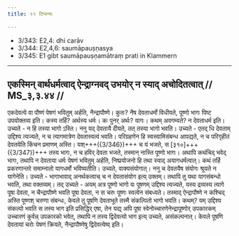 ```yaml
---
title: ९१ टिप्पन्यः

---
```

- 3/343: E2,4: dhi carāv
- 3/344: E2,4,6: saumāpauṣṇasya
- 3/345: E1 gibt saumāpauṣṇamātraṃ prati in Klammern

____________________________________________


## एकस्मिन् वार्थधर्मत्वाद् ऐन्द्राग्नवद् उभयोर् न स्याद् अचोदितत्वात् // MS_३,३.४४ //

एकदेवत्ये वा पौष्णं पेषणं भवितुम् अर्हति, नैन्द्रापौष्णे। कुतः? नैष देवताधर्मो विधीयते, पूष्णो भागः पिष्ट उपयोक्तव्य इति। कस्य तर्हि? अर्थस्य धर्मः। कः पुनर् अर्थः? यागः। कथम् अवगम्यते? न देवताधर्म इति। उच्यते - न हि तस्या भागो ऽस्ति।
ननु यद् देवतायै दीयते, तत् तस्या भागो भवति। उच्यते - एतद् धि देवताम् उद्दिश्य त्यज्यते, न च त्यागमात्रेण देवतास्वत्वं भवति। परिग्रहणेन हि स्वस्वामिसंबन्ध आपद्यते, न च परिगृहीतं देवतयेति किंचन प्रमाणम् अस्ति। यश्+++({3/346})+++ च यं भजते, स [३१०]+++({3/347})+++ तस्य भागः, न च हविर् देवता भजते, तस्मान् नास्ति पूष्णो भागः।
अथापि कथंचिद् भवेद् भागः, तथापि न देवताया धर्मः पेषणं भवितुम् अर्हति, निष्प्रयोजनो हि तथा स्याद् अयागधर्मत्वात्। कथं तर्हि प्रकरणान्तरे समाम्नातो यागधर्मो भविष्यतीति। उच्यते, वाक्यसंयोगात्। ननु च देवतयैष संयोगः श्रूयते न यागेनेति। उच्यते - भागाभावाद् अनर्थकत्वाच् च न देवतासंयोग इत्य् उक्तम्।
तथापि तु यथा यागसंबन्धो भवति, तथा वक्तव्यम्। तद् उच्यते - अयम् अत्र पूष्णो भागो यः पूषणम् उद्दिश्य त्यज्यते, यस्य द्रव्यस्य त्यागे पूषा देवता, न चैन्द्रापौष्णे भवति पूषा देवता, न स चरुः पूष्णः स्वत्वेन संबध्यते। तस्माद् ऐन्द्रापौष्णे न कश्चिद् अस्ति पूष्णश् चरुणा संबन्धः, केवले तु पूषणि देवताभूते तस्मै संकल्पितो भागो भवति। कथम्? यम् उद्दिश्य संकल्पो भवति स तस्य भाग इति प्रसिद्धिर् एषा, तेन यद्य् अपि पूषा स्वेनोच्चारणेनेन्द्रापूष्णोर् उपकारकम् उच्चारणं कुर्वन्न् उपकारको भवेत्, तथापि न तस्य द्विदेवत्यो भाग इत्य् उच्यते, असंकल्पनात्। केवले पूषणि देवतायां चरोः पेषणं क्रियते, नैन्द्रापौष्णेषु द्विदेवत्येष्व् इति।

